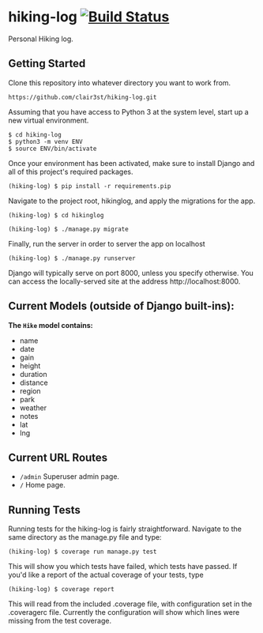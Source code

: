 # hiking-log [![Build Status](https://travis-ci.org/clair3st/hiking-log.svg?branch=master)](https://travis-ci.org/clair3st/hiking-log)
Personal Hiking log.

## Getting Started

Clone this repository into whatever directory you want to work from.
```
https://github.com/clair3st/hiking-log.git
```
Assuming that you have access to Python 3 at the system level, start up a new virtual environment.
```
$ cd hiking-log
$ python3 -m venv ENV
$ source ENV/bin/activate
```
Once your environment has been activated, make sure to install Django and all of this project's required packages.
```
(hiking-log) $ pip install -r requirements.pip
```
Navigate to the project root, hikinglog, and apply the migrations for the app.
```
(hiking-log) $ cd hikinglog

(hiking-log) $ ./manage.py migrate
```
Finally, run the server in order to server the app on localhost
```
(hiking-log) $ ./manage.py runserver
```
Django will typically serve on port 8000, unless you specify otherwise. You can access the locally-served site at the address http://localhost:8000.


## Current Models (outside of Django built-ins):

**The `Hike` model contains:**
- name
- date
- gain
- height
- duration
- distance
- region
- park
- weather
- notes
- lat
- lng

## Current URL Routes

- `/admin` Superuser admin page.
- `/` Home page.

## Running Tests

Running tests for the hiking-log is fairly straightforward. Navigate to the same directory as the manage.py file and type:
```
(hiking-log) $ coverage run manage.py test
```
This will show you which tests have failed, which tests have passed. If you'd like a report of the actual coverage of your tests, type
```
(hiking-log) $ coverage report
```
This will read from the included .coverage file, with configuration set in the .coveragerc file. Currently the configuration will show which lines were missing from the test coverage.